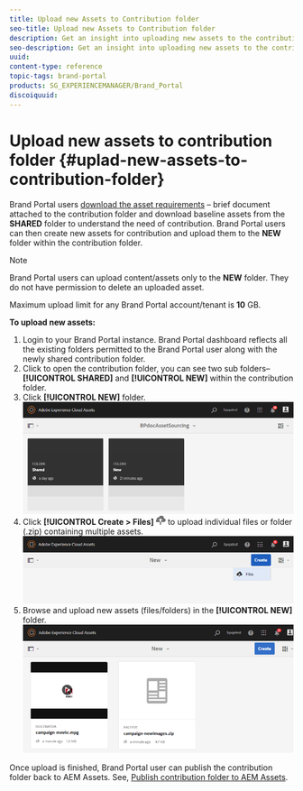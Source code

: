 ```yaml
---
title: Upload new Assets to Contribution folder
seo-title: Upload new Assets to Contribution folder
description: Get an insight into uploading new assets to the contribution folder in Brand Portal.
seo-description: Get an insight into uploading new assets to the contribution folder in Brand Portal.
uuid: 
content-type: reference
topic-tags: brand-portal
products: SG_EXPERIENCEMANAGER/Brand_Portal
discoiquuid: 
---
```


# Upload new assets to contribution folder {#uplad-new-assets-to-contribution-folder}

Brand Portal users [download the asset requirements](brand-portal-download-asset-requirements.md) – brief document attached to the contribution folder and download baseline assets from the **SHARED** folder to understand the need of contribution. 
Brand Portal users can then create new assets for contribution and upload them to the **NEW** folder within the contribution folder.

>[!NOTE]
>
>Brand Portal users can upload content/assets only to the **NEW** folder. They do not have permission to delete an uploaded asset.
>
>Maximum upload limit for any Brand Portal account/tenant is **10** GB.


**To upload new assets:**

1. Login to your Brand Portal instance.
Brand Portal dashboard reflects all the existing folders permitted to the Brand Portal user along with the newly shared contribution folder.
1. Click to open the contribution folder, you can see two sub folders–**[!UICONTROL SHARED]** and **[!UICONTROL NEW]** within the contribution folder.
1. Click **[!UICONTROL NEW]** folder.
![](assets/upload-new-assets1.png)
1. Click **[!UICONTROL Create > Files]** ![](assets/upload.png) to upload individual files or folder (.zip) containing multiple assets.
![](assets/upload-new-assets2.png)
1. Browse and upload new assets (files/folders) in the **[!UICONTROL NEW]** folder.
![](assets/upload-new-assets3.png)

Once upload is finished, Brand Portal user can publish the contribution folder back to AEM Assets. See, [Publish contribution folder to AEM Assets](brand-portal-publish-contribution-folder-to-aem-assets.md).